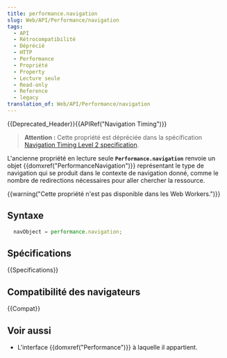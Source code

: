 ```yaml
---
title: performance.navigation
slug: Web/API/Performance/navigation
tags:
  - API
  - Rétrocompatibilité
  - Déprécié
  - HTTP
  - Performance
  - Propriété
  - Property
  - Lecture seule
  - Read-only
  - Reference
  - legacy
translation_of: Web/API/Performance/navigation
---
```

{{Deprecated_Header}}{{APIRef("Navigation Timing")}}

> **Attention :** Cette propriété est dépréciée dans la spécification [Navigation Timing Level 2 specification](https://w3c.github.io/navigation-timing/#obsolete).

L'ancienne propriété en lecture seule **`Performance.navigation`** renvoie un objet {{domxref("PerformanceNavigation")}} représentant le type de navigation qui se produit dans le contexte de navigation donné, comme le nombre de redirections nécessaires pour aller chercher la ressource.

{{warning("Cette propriété n'est pas disponible dans les Web Workers.")}}

## Syntaxe

```js
  navObject = performance.navigation;
```

## Spécifications

{{Specifications}}

## Compatibilité des navigateurs

{{Compat}}

## Voir aussi

- L'interface {{domxref("Performance")}} à laquelle il appartient.
